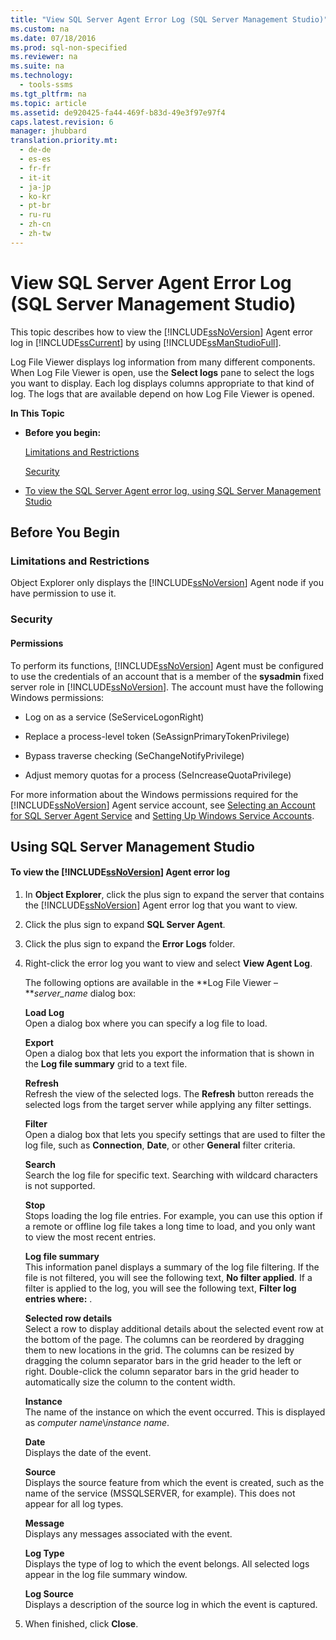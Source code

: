 ```yaml
---
title: "View SQL Server Agent Error Log (SQL Server Management Studio)"
ms.custom: na
ms.date: 07/18/2016
ms.prod: sql-non-specified
ms.reviewer: na
ms.suite: na
ms.technology: 
  - tools-ssms
ms.tgt_pltfrm: na
ms.topic: article
ms.assetid: de920425-fa44-469f-b83d-49e3f97e97f4
caps.latest.revision: 6
manager: jhubbard
translation.priority.mt: 
  - de-de
  - es-es
  - fr-fr
  - it-it
  - ja-jp
  - ko-kr
  - pt-br
  - ru-ru
  - zh-cn
  - zh-tw
---
```

# View SQL Server Agent Error Log (SQL Server Management Studio)
This topic describes how to view the  [!INCLUDE[ssNoVersion](../content/includes/ssNoVersion_md.md)] Agent error log in [!INCLUDE[ssCurrent](../content/includes/ssCurrent_md.md)] by using [!INCLUDE[ssManStudioFull](../content/includes/ssManStudioFull_md.md)].  
  
Log File Viewer displays log information from many different components. When Log File Viewer is open, use the **Select logs** pane to select the logs you want to display. Each log displays columns appropriate to that kind of log. The logs that are available depend on how Log File Viewer is opened.  
  
**In This Topic**  
  
-   **Before you begin:**  
  
    [Limitations and Restrictions](#Restrictions)  
  
    [Security](#Security)  
  
-   [To view the SQL Server Agent error log, using SQL Server Management Studio](#SSMSProcedure)  
  
## <a name="BeforeYouBegin"></a>Before You Begin  
  
### <a name="Restrictions"></a>Limitations and Restrictions  
Object Explorer only displays the [!INCLUDE[ssNoVersion](../content/includes/ssNoVersion_md.md)] Agent node if you have permission to use it.  
  
### <a name="Security"></a>Security  
  
#### <a name="Permissions"></a>Permissions  
To perform its functions, [!INCLUDE[ssNoVersion](../content/includes/ssNoVersion_md.md)] Agent must be configured to use the credentials of an account that is a member of the **sysadmin** fixed server role in [!INCLUDE[ssNoVersion](../content/includes/ssNoVersion_md.md)]. The account must have the following Windows permissions:  
  
-   Log on as a service (SeServiceLogonRight)  
  
-   Replace a process-level token (SeAssignPrimaryTokenPrivilege)  
  
-   Bypass traverse checking (SeChangeNotifyPrivilege)  
  
-   Adjust memory quotas for a process (SeIncreaseQuotaPrivilege)  
  
For more information about the Windows permissions required for the [!INCLUDE[ssNoVersion](../content/includes/ssNoVersion_md.md)] Agent service account, see [Selecting an Account for SQL Server Agent Service](../content/Select-an-Account-for-the-SQL-Server-Agent-Service.md) and [Setting Up Windows Service Accounts](assetId:///309b9dac-0b3a-4617-85ef-c4519ce9d014).  
  
## <a name="SSMSProcedure"></a>Using SQL Server Management Studio  
  
#### To view the [!INCLUDE[ssNoVersion](../content/includes/ssNoVersion_md.md)] Agent error log  
  
1.  In **Object Explorer**, click the plus sign to expand the server that contains the [!INCLUDE[ssNoVersion](../content/includes/ssNoVersion_md.md)] Agent error log that you want to view.  
  
2.  Click the plus sign to expand **SQL Server Agent**.  
  
3.  Click the plus sign to expand the **Error Logs** folder.  
  
4.  Right-click the error log you want to view and select **View Agent Log**.  
  
    The following options are available in the **Log File Viewer –***server_name* dialog box:  
  
    **Load Log**  
    Open a dialog box where you can specify a log file to load.  
  
    **Export**  
    Open a dialog box that lets you export the information that is shown in the **Log file summary** grid to a text file.  
  
    **Refresh**  
    Refresh the view of the selected logs. The **Refresh** button rereads the selected logs from the target server while applying any filter settings.  
  
    **Filter**  
    Open a dialog box that lets you specify settings that are used to filter the log file, such as **Connection**, **Date**, or other **General** filter criteria.  
  
    **Search**  
    Search the log file for specific text. Searching with wildcard characters is not supported.  
  
    **Stop**  
    Stops loading the log file entries. For example, you can use this option if a remote or offline log file takes a long time to load, and you only want to view the most recent entries.  
  
    **Log file summary**  
    This information panel displays a summary of the log file filtering. If the file is not filtered, you will see the following text, **No filter applied**. If a filter is applied to the log, you will see the following text, **Filter log entries where:** <filter criteria>.  
  
    **Selected row details**  
    Select a row to display additional details about the selected event row at the bottom of the page. The columns can be reordered by dragging them to new locations in the grid. The columns can be resized by dragging the column separator bars in the grid header to the left or right. Double-click the column separator bars in the grid header to automatically size the column to the content width.  
  
    **Instance**  
    The name of the instance on which the event occurred. This is displayed as *computer name*\\*instance name*.  
  
    **Date**  
    Displays the date of the event.  
  
    **Source**  
    Displays the source feature from which the event is created, such as the name of the service (MSSQLSERVER, for example). This does not appear for all log types.  
  
    **Message**  
    Displays any messages associated with the event.  
  
    **Log Type**  
    Displays the type of log to which the event belongs. All selected logs appear in the log file summary window.  
  
    **Log Source**  
    Displays a description of the source log in which the event is captured.  
  
5.  When finished, click **Close**.  
  
